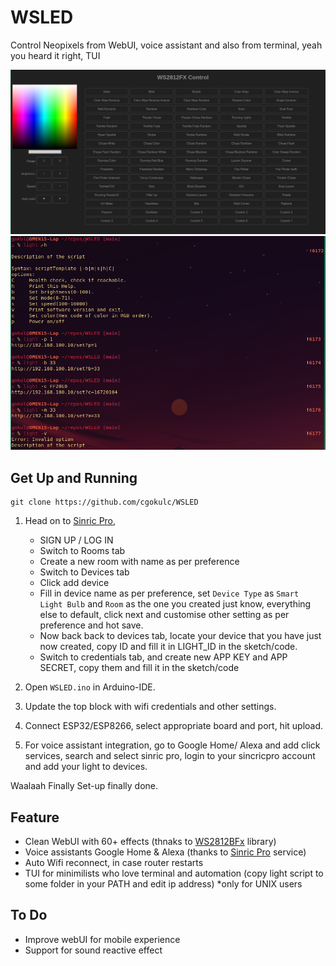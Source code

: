 # WSLED
Control Neopixels from WebUI, voice assistant and also from terminal, yeah you heard it right, TUI

![webUI](img/webUI.png)
![TUI](img/TUI.png)

## Get Up and Running

```
git clone https://github.com/cgokulc/WSLED
```

1. Head on to [Sinric Pro](https://sinric.pro/), 
    - SIGN UP / LOG IN
    - Switch to Rooms tab
    - Create a new room with name as per preference
    - Switch to Devices tab
    - Click add device
    - Fill in device name as per preference, set `Device Type` as `Smart Light Bulb` and  `Room` as the one you created just know, everything else to default, click next and customise other setting as per preference and hot save.
    - Now back back to devices tab, locate your device that you have just now created, copy ID and fill it in LIGHT_ID in the sketch/code.
    - Switch to credentials tab, and create new APP KEY and APP SECRET, copy them and fill it in the sketch/code

2. Open `WSLED.ino` in Arduino-IDE.

3. Update the top block with wifi credentials and other settings.

4. Connect ESP32/ESP8266, select appropriate board and port, hit upload.

5. For voice assistant integration, go to Google Home/ Alexa and add click services, search and select sinric pro, login to your sincricpro account and add your light to devices.

Waalaah Finally Set-up finally done.

## Feature
- Clean WebUI with 60+ effects (thnaks to [WS2812BFx](https://github.com/kitesurfer1404/WS2812FX) library)
- Voice assistants Google Home & Alexa (thanks to [Sinric Pro](https://sinric.pro/) service)
- Auto Wifi reconnect, in case router restarts
- TUI for minimilists who love terminal and automation (copy light script to some folder in your PATH and edit ip address)  *only for UNIX users

## To Do
- Improve webUI for mobile experience
- Support for sound reactive effect

